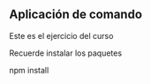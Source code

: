 ## Aplicación de comando

Este es el ejercicio del curso

Recuerde instalar los paquetes

npm install